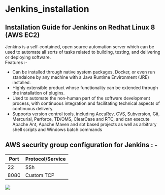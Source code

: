 # Jenkins_installation
## Installation  Guide for Jenkins on Redhat Linux 8 (AWS EC2)

<p> 
  Jenkins is a self-contained, open source automation server which can be used to automate all sorts of tasks related to building, testing, and delivering or deploying software.
<br>
 Features :- 
<ul>
  
<li> Can be installed through native system packages, Docker, or even run standalone by any machine with a Java Runtime Environment (JRE) installed.
 <li> Highly extensible product whose functionality can be extended through the installation of plugins.
 <li> Used to automate the non-human part of the software development process, with continuous integration and facilitating technical aspects of continuous delivery.
  <li> Supports version control tools, including AccuRev, CVS, Subversion, Git, Mercurial, Perforce, TD/OMS, ClearCase and RTC, and can execute Apache Ant, Apache Maven and sbt based projects as well as arbitrary shell scripts and Windows batch commands
 </ul>
 </p>
 <h2>
  AWS security group configuration for Jenkins : - 
 </h2>
 
 
 |Port | Protocol/Service |
 |-----|------------------|
 |22   |             SSh  |
 |8080 |   Custom TCP     |
 
 
 <img src=" https://gitresource.s3.us-east-2.amazonaws.com/Jenkins_installation/Screenshot+from+2019-07-24+18-11-18.png">
 
